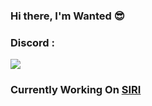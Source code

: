 ### Hi there, I'm Wanted 😎


### Discord :
[![](https://discord.c99.nl/widget/theme-4/717282136075534337.png)](https://www.youtube.com/watch?v=dQw4w9WgXcQ)

### Currently Working On [SIRI](https://dsc.gg/siri.gg)


